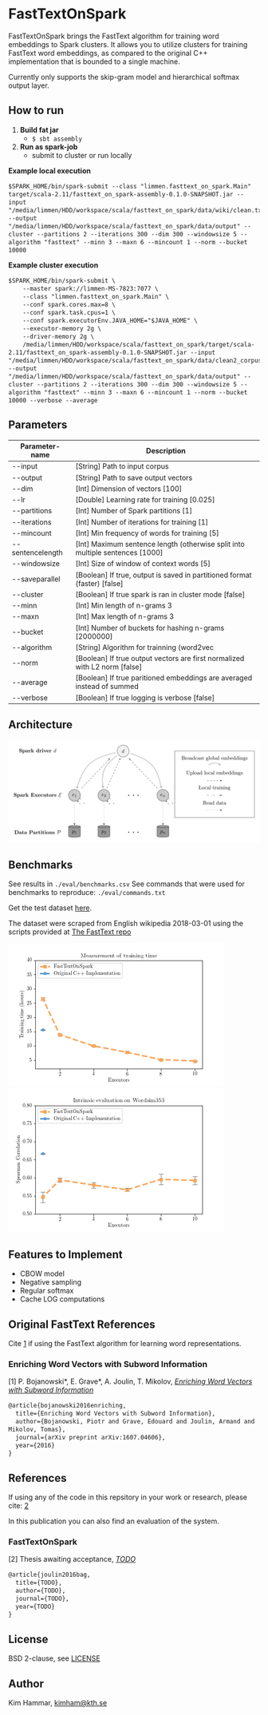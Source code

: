 # FastTextOnSpark

FastTextOnSpark brings the FastText algorithm for training word embeddings to Spark clusters. It allows you to utilize clusters for training FastText word embeddings, as compared to the original C++ implementation that is bounded to a single machine.

Currently only supports the skip-gram model and hierarchical softmax output layer.

## How to run

1. **Build fat jar**
   - `$ sbt assembly`
2. **Run as spark-job**
   - submit to cluster or run locally

**Example local execution**
```
$SPARK_HOME/bin/spark-submit --class "limmen.fasttext_on_spark.Main" target/scala-2.11/fasttext_on_spark-assembly-0.1.0-SNAPSHOT.jar --input "/media/limmen/HDD/workspace/scala/fasttext_on_spark/data/wiki/clean.txt" --output "/media/limmen/HDD/workspace/scala/fasttext_on_spark/data/output" --cluster --partitions 2 --iterations 300 --dim 300 --windowsize 5 --algorithm "fasttext" --minn 3 --maxn 6 --mincount 1 --norm --bucket 10000
```

**Example cluster execution**

``` shell
$SPARK_HOME/bin/spark-submit \
    --master spark://limmen-MS-7823:7077 \
    --class "limmen.fasttext_on_spark.Main" \
    --conf spark.cores.max=8 \
    --conf spark.task.cpus=1 \
    --conf spark.executorEnv.JAVA_HOME="$JAVA_HOME" \
    --executor-memory 2g \
    --driver-memory 2g \
    /media/limmen/HDD/workspace/scala/fasttext_on_spark/target/scala-2.11/fasttext_on_spark-assembly-0.1.0-SNAPSHOT.jar --input "/media/limmen/HDD/workspace/scala/fasttext_on_spark/data/clean2_corpus.txt" --output "/media/limmen/HDD/workspace/scala/fasttext_on_spark/data/output" --cluster --partitions 2 --iterations 300 --dim 300 --windowsize 5 --algorithm "fasttext" --minn 3 --maxn 6 --mincount 1 --norm --bucket 10000 --verbose --average
```

## Parameters

| Parameter-name   | Description                                                                   |
| -----            | -----------                                                                   |
| --input          | [String] Path to input corpus                                                 |
| --output         | [String] Path to save output vectors                                          |
| --dim            | [Int] Dimension of vectors [100]                                              |
| --lr             | [Double] Learning rate for training [0.025]                                   |
| --partitions     | [Int] Number of Spark partitions [1]                                          |
| --iterations     | [Int] Number of iterations for training [1]                                   |
| --mincount       | [Int] Min frequency of words for training [5]                                 |
| --sentencelength | [Int] Maximum sentence length (otherwise split into multiple sentences [1000] |
| --windowsize     | [Int] Size of window of context words [5]                                     |
| --saveparallel   | [Boolean] If true, output is saved in partitioned format (faster) [false]     |
| --cluster        | [Boolean] If true spark is ran in cluster mode [false]                        |
| --minn           | [Int] Min length of n-grams 3                                                 |
| --maxn           | [Int] Max length of n-grams 3                                                 |
| --bucket         | [Int] Number of buckets for hashing n-grams [2000000]                         |
| --algorithm      | [String] Algorithm for trainning (word2vec | fasttext) [word2vec]             |
| --norm           | [Boolean] If true output vectors are first normalized with L2 norm [false]    |
| --average        | [Boolean] If true paritioned embeddings are averaged instead of summed        |
| --verbose        | [Boolean] If true logging is verbose [false]                                  |

## Architecture

![FastTextOnSpark Architecture](./images/architecture.png "FastTextOnSpark Architecture")

## Benchmarks

See results in `./eval/benchmarks.csv`
See commands that were used for benchmarks to reproduce: `./eval/commands.txt`

Get the test dataset [here](https://www.dropbox.com/s/97f1y6ew2mvwhiv/clean_wiki.txt.tar.gz?dl=0).

The dataset were scraped from English wikipedia 2018-03-01 using the scripts provided at
[The FastText repo](https://github.com/facebookresearch/fastText)

![Training Time](./images/cluster_trainingtime.png "Training time")
![Accuracy](./images/cluster_accuracy.png "Accuracy")

## Features to Implement

- CBOW model
- Negative sampling
- Regular softmax
- Cache LOG computations

## Original FastText References

Cite [1](#enriching-word-vectors-with-subword-information) if using the FastText algorithm for learning word representations.

### Enriching Word Vectors with Subword Information

[1] P. Bojanowski\*, E. Grave\*, A. Joulin, T. Mikolov, [*Enriching Word Vectors with Subword Information*](https://arxiv.org/abs/1607.04606)

```
@article{bojanowski2016enriching,
  title={Enriching Word Vectors with Subword Information},
  author={Bojanowski, Piotr and Grave, Edouard and Joulin, Armand and Mikolov, Tomas},
  journal={arXiv preprint arXiv:1607.04606},
  year={2016}
}
```
## References

If using any of the code in this repsitory in your work or research, please cite: [2](TODO)

In this publication you can also find an evaluation of the system.

### FastTextOnSpark

[2] Thesis awaiting acceptance, [*TODO*](link)

```
@article{joulin2016bag,
  title={TODO},
  author={TODO},
  journal={TODO},
  year={TODO}
}
```

## License

BSD 2-clause, see [LICENSE](./LICENSE)

## Author

Kim Hammar, [kimham@kth.se](mailto:kimham@kth.se)
